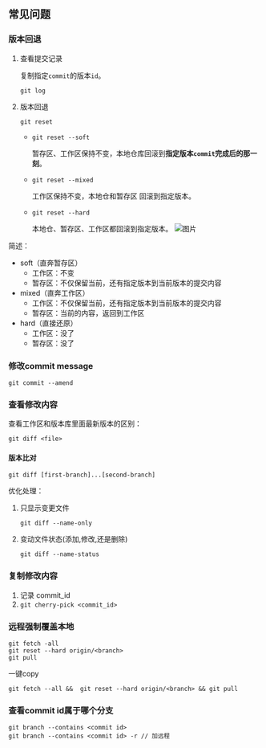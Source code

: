 ## 常见问题

### 版本回退

1. 查看提交记录

   复制指定`commit`的版本`id`。

   ```
   git log
   ```

2. 版本回退

   ```
   git reset
   ```

   - `git reset --soft`

     暂存区、工作区保持不变，本地仓库回滚到**指定版本`commit`完成后的那一刻**。

   - `git reset --mixed`

     工作区保持不变，本地仓和暂存区	回滚到指定版本。

   - `git reset --hard`

     本地仓、暂存区、工作区都回滚到指定版本。
   ![图片](https://github.com/aisuandebowen/Hut/assets/58322181/5606c9aa-3ee9-4a5f-93d7-a68c71ede7b4)

  简述：
  - soft（直奔暂存区）
    + 工作区：不变
    + 暂存区：不仅保留当前，还有指定版本到当前版本的提交内容
  - mixed（直奔工作区）
    + 工作区：不仅保留当前，还有指定版本到当前版本的提交内容
    + 暂存区：当前的内容，返回到工作区
  - hard（直接还原）
    + 工作区：没了
    + 暂存区：没了
### 修改commit message

```
git commit --amend
```

### 查看修改内容

查看工作区和版本库里面最新版本的区别：

```
git diff <file>
```

#### 版本比对

` git diff [first-branch]...[second-branch] `

优化处理：

1. 只显示变更文件

   ```
   git diff --name-only
   ```

2. 变动文件状态(添加,修改,还是删除)

   ```
   git diff --name-status
   ```

### 复制修改内容

1. 记录 commit_id
2. `git cherry-pick <commit_id>`

### 远程强制覆盖本地
```
git fetch -all
git reset --hard origin/<branch>
git pull
```

一键copy
```
git fetch --all &&  git reset --hard origin/<branch> && git pull
```

### 查看commit id属于哪个分支
```
git branch --contains <commit id>
git branch --contains <commit id> -r // 加远程
```
